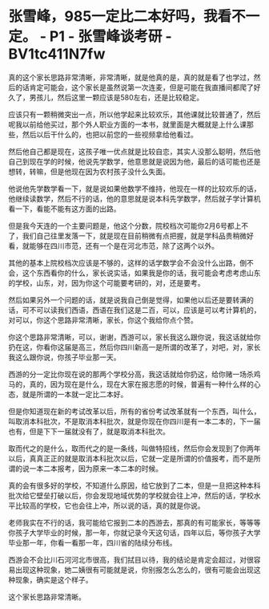 # 张雪峰，985一定比二本好吗，我看不一定。 - P1 - 张雪峰谈考研 - BV1tc411N7fw

真的这个家长思路非常清晰，非常清晰，就是他真的是，真的就是看了也学过，然后的话肯定可能会，这个家长是虽然说第一次连麦，但是可能在我直播间都爬了好久了，男孩儿，然后这里一颗应该是580左右，还是比较稳定。

应该只有一颗稍微突出一点，所以他学起来比较欢乐，其他课就比较普通了，然后呢我以前给他买过，那个外人职业方面的一本书，就里面是大概就是上什么课那些，然后以后干什么的，也把以前您的一些视频拿给他看过。

然后他自己都是现在，这孩子唯一优点就是比较自恋，其实人没那么聪明，然后他自己到现在学的时候，他说先学数学，他意思就是说因为他，最后的话可能也还是想转，转嘛，但是他现在因为农村孩子没什么失面。

他说他先学数学看一下，就是说如果他数学不维持，他现在一样的比较欢乐的话，他继续读数学，然后不行的话，他的意思就是说本科先学数学，然后就子学计算机看一下，看能不能有这方面的出路。

但是我今天连的一个主要问题是，他这个分数，院校档次可能你2月6号都上不了，我们自己往里发落一下，就是现在目前稍微有点把握，就是学科品贵稍微好看，就能够在四川市范，还有一个是在河北市范，除了这两个以外。

其他的基本上院校档次应该是不够的，这样的话学数学会不会没什么出路，倒不会，这个东西看你的什么，家长说实话，如果我是你的话，我可能会考虑考虑山东的学校，山东，对，因为你这个可能要考研的，对，还是要考。

然后如果另外一个问题的话，就是说我自己倒是觉得，如果他以后还是要转满的话，可不可以读我们西语，西语在我们这是二百，可以，应该是可以考计算机的，对可以，你这个思路非常清晰，家长，你这个我给你点个赞。

你这个思路非常清晰，可以，谢谢，西游可以，家长我这么跟你说，我这话就给你扔在这，你看你这届是高三，然后你四川新高一是所谓的改革了，对吧，对，家长我这么跟你说，你孩子毕业那一天。

西游的分一定比你现在说的那两个学校分高，我这话就给你扔这，给你赌一场杀鸡马的，真的，因为现在是什么，现在大家在报志愿的时候，普遍有一种什么样的心态，就是所谓的一本就一定比二本好。

但是你知道现在新的考试改革以后，所有的省份考试改革就有一个东西，叫什么，叫取消本科批次，不是取消本科批次，就是你现在你四川是有一本二本的，下一届也有，但是下下一届就没有了，就是取消本科批次。

取而代之的是什么，取而代之的是一条线，叫做特招线，然后你会发现到了你两年以后，真真正正的就是取消本科批次以后，它就一定是所谓的价值报考，而不是所谓的说一本二本报考，因为原来一本二本的时候。

真的会有很多好的学校，不知道什么原因，给它放到了二本，但是一旦把这种本科批次给它壁垒打破以后，你会发现地域优势的学校就会往上冲，然后的话，学校水平比较高的学校，它也会往上冲，所以说的话，真的就是你说。

老师我实在不行的话，我可能给它报到二本的西游去，那真的有可能家长，等等等你孩子大学毕业的时候，那一年，你就记录今天这句话，四年以后，等你孩子大学毕业那一年，你看一看那一年，四川省的陆续分布线。

西游会不会比川石河河北市很高，我们拭目以待，我的结论是肯定会超过，对很容易出现这种现象，她二姨很有可能就是说，你别报怎么怎么的，很有可能会出现这种现象，确实是这个样子。

这个家长思路非常清晰。